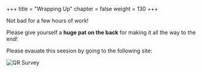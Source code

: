 +++
title = "Wrapping Up"
chapter = false
weight = 130
+++

Not bad for a few hours of work! 

Please give yourself a **huge pat on the back** for making it all the way to the end!

Please evauate this seesion by going to the following site:

![QR Survey](/images/qr.png)
